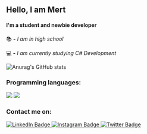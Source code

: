 ## Hello, I am Mert
#### I'm a student and newbie developer

 📚 **-** *I am in high school*
 
 💻 **-** *I am currently studying C# Development*


![Anurag's GitHub stats](https://github-readme-stats.vercel.app/api?username=mertmzzx&show_icons=true&theme=dark)

### Programming languages:
<p>
  <img src="https://img.shields.io/badge/C-Sharp-239120?style=for-the-badge&logo=csharp&logoColor=white" />
  <img src="https://img.shields.io/badge/JavaScript-323330?style=for-the-badge&logo=javascript&logoColor=F7DF1E" />
<!--<img src="https://img.shields.io/badge/HTML5-E34F26?style=for-the-badge&logo=html5&logoColor=white" /> --->

</p>


### Contact me on:
<div id="badges">
  <a href="your-linkedin-URL">
    <img src="https://img.shields.io/badge/LinkedIn-blue?style=for-the-badge&logo=linkedin&logoColor=white" alt="LinkedIn Badge"/>
  </a>
<a href="https://www.instagram.com/mertmzzx/">  
<img src="https://img.shields.io/badge/Instagram-pink?style=for-the-badge&logo=instagram&logoColor=white" alt="Instagram Badge"/>
 </a>
  <a href="https://twitter.com/wub_pwr">
    <img src="https://img.shields.io/badge/Twitter-blue?style=for-the-badge&logo=twitter&logoColor=white" alt="Twitter Badge"/>
  </a>
</div>

